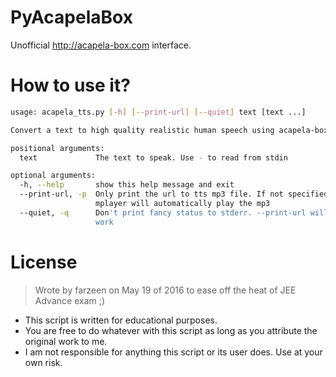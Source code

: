 # PyAcapelaBox
Unofficial http://acapela-box.com interface.

# How to use it?
```bash
usage: acapela_tts.py [-h] [--print-url] [--quiet] text [text ...]

Convert a text to high quality realistic human speech using acapela-box.com

positional arguments:
  text             The text to speak. Use - to read from stdin

optional arguments:
  -h, --help       show this help message and exit
  --print-url, -p  Only print the url to tts mp3 file. If not specified
                   mplayer will automatically play the mp3
  --quiet, -q      Don't print fancy status to stderr. --print-url will still
                   work
```

# License
  > Wrote by farzeen on May 19 of 2016 to ease off the heat of JEE Advance exam ;)

  * This script is written for educational purposes.
  * You are free to do whatever with this script
    as long as you attribute the original work to me.
  * I am not responsible for anything this script or its user does. Use at your own risk.
